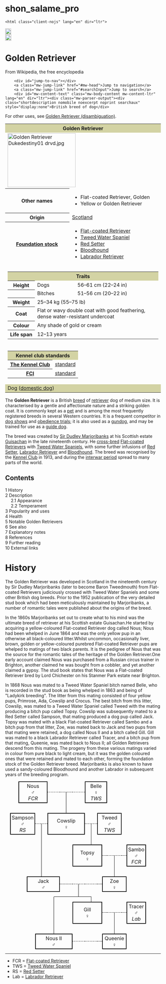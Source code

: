 # shon_salame_pro
<!DOCTYPE html>
	<html class="client-nojs" lang="en" dir="ltr">
<head>
<meta charset="UTF-8"/>
<title>Golden Retriever - Wikipedia</title>
<script>document.documentElement.className="client-js";RLCONF={"wgBreakFrames":false,"wgSeparatorTransformTable":["",""],"wgDigitTransformTable":["",""],"wgDefaultDateFormat":"dmy","wgMonthNames":["","January","February","March","April","May","June","July","August","September","October","November","December"],"wgRequestId":"80953509-5f47-4175-af3c-62665e1bc61d","wgCSPNonce":false,"wgCanonicalNamespace":"","wgCanonicalSpecialPageName":false,"wgNamespaceNumber":0,"wgPageName":"Golden_Retriever","wgTitle":"Golden Retriever","wgCurRevisionId":1074086119,"wgRevisionId":1074086119,"wgArticleId":21022536,"wgIsArticle":true,"wgIsRedirect":false,"wgAction":"view","wgUserName":null,"wgUserGroups":["*"],"wgCategories":["Articles with short description","Short description is different from Wikidata","Good articles","Wikipedia indefinitely semi-protected pages","Wikipedia indefinitely move-protected pages","Use dmy dates from December 2021","Use list-defined references from January 2022",
"Use British English from January 2022","Short description matches Wikidata","Articles with 'species' microformats","Commons category link from Wikidata","Dog breeds originating in Scotland","FCI breeds","Gundogs","Lifesaving","Retrievers"],"wgPageContentLanguage":"en","wgPageContentModel":"wikitext","wgRelevantPageName":"Golden_Retriever","wgRelevantArticleId":21022536,"wgIsProbablyEditable":false,"wgRelevantPageIsProbablyEditable":false,"wgRestrictionEdit":["autoconfirmed"],"wgRestrictionMove":["sysop"],"wgVisualEditor":{"pageLanguageCode":"en","pageLanguageDir":"ltr","pageVariantFallbacks":"en"},"wgMFDisplayWikibaseDescriptions":{"search":true,"nearby":true,"watchlist":true,"tagline":false},"wgWMESchemaEditAttemptStepOversample":false,"wgWMEPageLength":20000,"wgNoticeProject":"wikipedia","wgMediaViewerOnClick":true,"wgMediaViewerEnabledByDefault":true,"wgPopupsFlags":10,"wgULSCurrentAutonym":"English","wgEditSubmitButtonLabelPublish":true,"wgCentralAuthMobileDomain":false,
"wgULSPosition":"interlanguage","wgULSisCompactLinksEnabled":true,"wgWikibaseItemId":"Q38686","wgGENewcomerTasksGuidanceEnabled":true,"wgGEAskQuestionEnabled":false,"wgGELinkRecommendationsFrontendEnabled":false};RLSTATE={"ext.globalCssJs.user.styles":"ready","site.styles":"ready","user.styles":"ready","ext.globalCssJs.user":"ready","user":"ready","user.options":"loading","ext.cite.styles":"ready","skins.vector.styles.legacy":"ready","jquery.makeCollapsible.styles":"ready","ext.visualEditor.desktopArticleTarget.noscript":"ready","ext.wikimediaBadges":"ready","ext.uls.interlanguage":"ready","wikibase.client.init":"ready"};RLPAGEMODULES=["ext.cite.ux-enhancements","site","mediawiki.page.ready","jquery.makeCollapsible","mediawiki.toc","skins.vector.legacy.js","ext.gadget.ReferenceTooltips","ext.gadget.charinsert","ext.gadget.extra-toolbar-buttons","ext.gadget.refToolbar","ext.gadget.switcher","mmv.head","mmv.bootstrap.autostart","ext.visualEditor.desktopArticleTarget.init",
"ext.visualEditor.targetLoader","ext.eventLogging","ext.wikimediaEvents","ext.navigationTiming","ext.cx.eventlogging.campaigns","ext.centralNotice.geoIP","ext.centralNotice.startUp","ext.centralauth.centralautologin","ext.popups","ext.uls.compactlinks","ext.uls.interface","ext.growthExperiments.SuggestedEditSession"];</script>
<script>(RLQ=window.RLQ||[]).push(function(){mw.loader.implement("user.options@1i9g4",function($,jQuery,require,module){mw.user.tokens.set({"patrolToken":"+\\","watchToken":"+\\","csrfToken":"+\\"});});});</script>
<link rel="stylesheet" href="/w/load.php?lang=en&amp;modules=ext.cite.styles%7Cext.uls.interlanguage%7Cext.visualEditor.desktopArticleTarget.noscript%7Cext.wikimediaBadges%7Cjquery.makeCollapsible.styles%7Cskins.vector.styles.legacy%7Cwikibase.client.init&amp;only=styles&amp;skin=vector"/>
<script async="" src="/w/load.php?lang=en&amp;modules=startup&amp;only=scripts&amp;raw=1&amp;skin=vector"></script>
<meta name="ResourceLoaderDynamicStyles" content=""/>
<link rel="stylesheet" href="/w/load.php?lang=en&amp;modules=site.styles&amp;only=styles&amp;skin=vector"/>
<meta name="generator" content="MediaWiki 1.39.0-wmf.6"/>
<meta name="referrer" content="origin"/>
<meta name="referrer" content="origin-when-crossorigin"/>
<meta name="referrer" content="origin-when-cross-origin"/>
<meta name="format-detection" content="telephone=no"/>
<meta property="og:image" content="https://upload.wikimedia.org/wikipedia/commons/b/bd/Golden_Retriever_Dukedestiny01_drvd.jpg"/>
<meta property="og:image:width" content="1200"/>
<meta property="og:image:height" content="948"/>
<meta property="og:image" content="https://upload.wikimedia.org/wikipedia/commons/b/bd/Golden_Retriever_Dukedestiny01_drvd.jpg"/>
<meta property="og:image:width" content="800"/>
<meta property="og:image:height" content="632"/>
<meta property="og:image" content="https://upload.wikimedia.org/wikipedia/commons/thumb/b/bd/Golden_Retriever_Dukedestiny01_drvd.jpg/640px-Golden_Retriever_Dukedestiny01_drvd.jpg"/>
<meta property="og:image:width" content="640"/>
<meta property="og:image:height" content="506"/>
<meta property="og:title" content="Golden Retriever - Wikipedia"/>
<meta property="og:type" content="website"/>
<link rel="preconnect" href="//upload.wikimedia.org"/>
<link rel="alternate" media="only screen and (max-width: 720px)" href="//en.m.wikipedia.org/wiki/Golden_Retriever"/>
<link rel="apple-touch-icon" href="/static/apple-touch/wikipedia.png"/>
<link rel="shortcut icon" href="/static/favicon/wikipedia.ico"/>
<link rel="search" type="application/opensearchdescription+xml" href="/w/opensearch_desc.php" title="Wikipedia (en)"/>
<link rel="EditURI" type="application/rsd+xml" href="//en.wikipedia.org/w/api.php?action=rsd"/>
<link rel="license" href="https://creativecommons.org/licenses/by-sa/3.0/"/>
<link rel="canonical" href="https://en.wikipedia.org/wiki/Golden_Retriever"/>
<link rel="dns-prefetch" href="//meta.wikimedia.org" />
<link rel="dns-prefetch" href="//login.wikimedia.org"/>
</head>
<meta charset="UTF-8"/>
<body class="mediawiki ltr sitedir-ltr mw-hide-empty-elt ns-0 ns-subject page-Golden_Retriever rootpage-Golden_Retriever skin-vector action-view skin-vector-legacy"><div id="mw-page-base" class="noprint"></div>
<div id="mw-head-base" class="noprint"></div>
<div id="content" class="mw-body" role="main">
	<a id="top"></a>
	<div id="siteNotice"><!-- הצילו --></div>
	<div class="mw-indicators">
	<div id="mw-indicator-good-star" class="mw-indicator"><a href="/wiki/Wikipedia:Good_articles" title="This is a good article. Click here for more information."><img alt="This is a good article. Click here for more information." src="//upload.wikimedia.org/wikipedia/en/thumb/9/94/Symbol_support_vote.svg/19px-Symbol_support_vote.svg.png" decoding="async" width="19" height="20" srcset="//upload.wikimedia.org/wikipedia/en/thumb/9/94/Symbol_support_vote.svg/29px-Symbol_support_vote.svg.png 1.5x, //upload.wikimedia.org/wikipedia/en/thumb/9/94/Symbol_support_vote.svg/39px-Symbol_support_vote.svg.png 2x" data-file-width="180" data-file-height="185" /></a></div>
	<div id="mw-indicator-pp-default" class="mw-indicator"><a href="/wiki/Wikipedia:Protection_policy#semi" title="This article is semi-protected."><img alt="Page semi-protected" src="//upload.wikimedia.org/wikipedia/en/thumb/1/1b/Semi-protection-shackle.svg/20px-Semi-protection-shackle.svg.png" decoding="async" width="20" height="20" srcset="//upload.wikimedia.org/wikipedia/en/thumb/1/1b/Semi-protection-shackle.svg/30px-Semi-protection-shackle.svg.png 1.5x, //upload.wikimedia.org/wikipedia/en/thumb/1/1b/Semi-protection-shackle.svg/40px-Semi-protection-shackle.svg.png 2x" data-file-width="512" data-file-height="512" /></a></div>
	</div>
	<h1 id="firstHeading" class="firstHeading mw-first-heading">Golden Retriever</h1>
	<div id="bodyContent" class="vector-body">
		<div id="siteSub" class="noprint">From Wikipedia, the free encyclopedia</div>
		<div id="contentSub"></div>
		<div id="contentSub2"></div>
		
		<div id="jump-to-nav"></div>
		<a class="mw-jump-link" href="#mw-head">Jump to navigation</a>
		<a class="mw-jump-link" href="#searchInput">Jump to search</a>
		<div id="mw-content-text" class="mw-body-content mw-content-ltr" lang="en" dir="ltr"><div class="mw-parser-output"><div class="shortdescription nomobile noexcerpt noprint searchaux" style="display:none">British breed of dog</div>
<style data-mw-deduplicate="TemplateStyles:r1033289096">.mw-parser-output .hatnote{font-style:italic}.mw-parser-output div.hatnote{padding-left:1.6em;margin-bottom:0.5em}.mw-parser-output .hatnote i{font-style:normal}.mw-parser-output .hatnote+link+.hatnote{margin-top:-0.5em}</style><div role="note" class="hatnote navigation-not-searchable">For other uses, see <a href="/wiki/Golden_Retriever_(disambiguation)" class="mw-disambig" title="Golden Retriever (disambiguation)">Golden Retriever (disambiguation)</a>.</div>
<p class="mw-empty-elt">

</p>
<div class="shortdescription nomobile noexcerpt noprint searchaux" style="display:none">Dog breed</div><style data-mw-deduplicate="TemplateStyles:r1066479718">.mw-parser-output .infobox-subbox{padding:0;border:none;margin:-3px;width:auto;min-width:100%;font-size:100%;clear:none;float:none;background-color:transparent}.mw-parser-output .infobox-3cols-child{margin:auto}.mw-parser-output .infobox .navbar{font-size:100%}body.skin-minerva .mw-parser-output .infobox-header,body.skin-minerva .mw-parser-output .infobox-subheader,body.skin-minerva .mw-parser-output .infobox-above,body.skin-minerva .mw-parser-output .infobox-title,body.skin-minerva .mw-parser-output .infobox-image,body.skin-minerva .mw-parser-output .infobox-full-data,body.skin-minerva .mw-parser-output .infobox-below{text-align:center}</style><table class="infobox biota"><tbody><tr><th colspan="2" class="infobox-above summary" style="background-color:#d3d3a4;text-align:center;vertical-align:middle;">Golden Retriever</th></tr><tr><td colspan="2" class="infobox-image"><a href="/wiki/File:Golden_Retriever_Dukedestiny01_drvd.jpg" class="image"><img alt="Golden Retriever Dukedestiny01 drvd.jpg" src="//upload.wikimedia.org/wikipedia/commons/thumb/b/bd/Golden_Retriever_Dukedestiny01_drvd.jpg/220px-Golden_Retriever_Dukedestiny01_drvd.jpg" decoding="async" width="220" height="174" srcset="//upload.wikimedia.org/wikipedia/commons/thumb/b/bd/Golden_Retriever_Dukedestiny01_drvd.jpg/330px-Golden_Retriever_Dukedestiny01_drvd.jpg 1.5x, //upload.wikimedia.org/wikipedia/commons/thumb/b/bd/Golden_Retriever_Dukedestiny01_drvd.jpg/440px-Golden_Retriever_Dukedestiny01_drvd.jpg 2x" data-file-width="652" data-file-height="515" /></a></td></tr><tr><th scope="row" class="infobox-label" style="white-space:nowrap;padding-right:0.65em;"><span class="nowrap">Other names</span></th><td class="infobox-data" style="line-height:1.3em;"><div class="plainlist"><ul><li>Flat-coated Retriever, Golden</li><li>Yellow or Golden Retriever</li></ul></div></td></tr><tr><th scope="row" class="infobox-label" style="white-space:nowrap;padding-right:0.65em;">Origin</th><td class="infobox-data" style="line-height:1.3em;"><a href="/wiki/Scotland" title="Scotland">Scotland</a></td></tr><tr><th scope="row" class="infobox-label" style="white-space:nowrap;padding-right:0.65em;"><a href="/wiki/Foundation_stock" title="Foundation stock">Foundation stock</a></th><td class="infobox-data" style="line-height:1.3em;"><div class="plainlist"><ul><li><a href="/wiki/Flat-coated_Retriever" title="Flat-coated Retriever">Flat-coated Retriever</a></li><li><a href="/wiki/Tweed_Water_Spaniel" title="Tweed Water Spaniel">Tweed Water Spaniel</a></li><li><a href="/wiki/Red_Setter" class="mw-redirect" title="Red Setter">Red Setter</a></li><li><a href="/wiki/Bloodhound" title="Bloodhound">Bloodhound</a></li><li><a href="/wiki/Labrador_Retriever" title="Labrador Retriever">Labrador Retriever</a></li></ul></div></td></tr><tr style="padding:0;"><td colspan="2" class="infobox-full-data" style="line-height:1.3em;"><link rel="mw-deduplicated-inline-style" href="mw-data:TemplateStyles:r1066479718"/><table class="infobox-subbox infobox-3cols-child collapsible"><tbody><tr><th colspan="4" class="infobox-header" style="background-color:#d3d3a4;text-align:center;vertical-align:middle;">Traits</th></tr><tr><th scope="row" class="infobox-label">Height</th><td class="infobox-data infobox-data-a">
Dogs</td><td class="infobox-data infobox-data-b">
56–61&#160;cm (22–24&#160;in)</td></tr><tr><th scope="row" class="infobox-label"></th><td class="infobox-data infobox-data-a">
Bitches</td><td class="infobox-data infobox-data-b">
51–56&#160;cm (20–22&#160;in)</td></tr><tr><th scope="row" class="infobox-label">Weight</th><td colspan="3" class="infobox-data">
25–34&#160;kg (55–75&#160;lb)</td></tr><tr><th scope="row" class="infobox-label">Coat</th><td colspan="3" class="infobox-data">
Flat or wavy double coat with good feathering, dense water-resistant undercoat</td></tr><tr><th scope="row" class="infobox-label">Colour</th><td colspan="3" class="infobox-data">
Any shade of gold or cream</td></tr><tr><th scope="row" class="infobox-label">Life&#160;span</th><td colspan="3" class="infobox-data">
12–13 years</td></tr></tbody></table></td></tr><tr style="padding:0;"><td colspan="2" class="infobox-full-data" style="line-height:1.3em;"><link rel="mw-deduplicated-inline-style" href="mw-data:TemplateStyles:r1066479718"/><table class="infobox-subbox infobox-3cols-child collapsible"><tbody><tr><th colspan="4" class="infobox-header" style="background-color:#d3d3a4;text-align:center;vertical-align:middle;">Kennel club standards</th></tr><tr><th scope="row" class="infobox-label"><a href="/wiki/The_Kennel_Club" title="The Kennel Club">The Kennel Club</a></th><td colspan="3" class="infobox-data">
<a rel="nofollow" class="external text" href="https://www.thekennelclub.org.uk/breed-standards/gundog/retriever-golden/">standard</a></td></tr><tr><th scope="row" class="infobox-label"><a href="/wiki/F%C3%A9d%C3%A9ration_Cynologique_Internationale" title="Fédération Cynologique Internationale">FCI</a></th><td colspan="3" class="infobox-data">
<a rel="nofollow" class="external text" href="http://www.fci.be/Nomenclature/Standards/111g08-en.pdf">standard</a></td></tr></tbody></table></td></tr><tr><td colspan="2" class="infobox-below" style="background-color: #d3d3a4;"><span class="vernacular">Dog</span> (<span class="trinominal"><a href="/wiki/Domestic_dog" class="mw-redirect" title="Domestic dog">domestic dog</a></span>)</td></tr></tbody></table>
<p>The <b>Golden Retriever</b> is a British <a href="/wiki/Dog_breed" title="Dog breed">breed</a> of <a href="/wiki/Retriever" title="Retriever">retriever</a> dog of medium size. It is characterised by a gentle and affectionate nature and a striking golden coat. It is commonly kept as a <a href="/wiki/Companion_dog" title="Companion dog">pet</a> and is among the most frequently registered breeds in several Western countries. It is a frequent competitor in <a href="/wiki/Dog_show" title="Dog show">dog shows</a> and <a href="/wiki/Obedience_trial" title="Obedience trial">obedience trials</a>; it is also used as a <a href="/wiki/Gundog" class="mw-redirect" title="Gundog">gundog</a>, and may be trained for use as a <a href="/wiki/Guide_dog" title="Guide dog">guide dog</a>.
</p><p>The breed was created by <a href="/wiki/Dudley_Marjoribanks,_1st_Baron_Tweedmouth" title="Dudley Marjoribanks, 1st Baron Tweedmouth">Sir Dudley Marjoribanks</a> at his Scottish estate <a href="/wiki/Guisachan" class="mw-redirect" title="Guisachan">Guisachan</a> in the late nineteenth century. He <a href="/wiki/Cross-bred" class="mw-redirect" title="Cross-bred">cross-bred</a> <a href="/wiki/Flat-coated_Retriever" title="Flat-coated Retriever">Flat-coated Retrievers</a> with <a href="/wiki/Tweed_Water_Spaniel" title="Tweed Water Spaniel">Tweed Water Spaniels</a>, with some further infusions of <a href="/wiki/Red_Setter" class="mw-redirect" title="Red Setter">Red Setter</a>, <a href="/wiki/Labrador_Retriever" title="Labrador Retriever">Labrador Retriever</a> and <a href="/wiki/Bloodhound" title="Bloodhound">Bloodhound</a>. The breed was recognised by the <a href="/wiki/The_Kennel_Club" title="The Kennel Club">Kennel Club</a> in 1913, and during the <a href="/wiki/Interwar_period" title="Interwar period">interwar period</a> spread to many parts of the world.
</p>
<div id="toc" class="toc" role="navigation" aria-labelledby="mw-toc-heading"><input type="checkbox" role="button" id="toctogglecheckbox" class="toctogglecheckbox" style="display:none" /><div class="toctitle" lang="en" dir="ltr"><h2 id="mw-toc-heading">Contents</h2><span class="toctogglespan"><label class="toctogglelabel" for="toctogglecheckbox"></label></span></div>
<ul>
<li class="toclevel-1 tocsection-1"><a href="#History"><span class="tocnumber">1</span> <span class="toctext">History</span></a></li>
<li class="toclevel-1 tocsection-2"><a href="#Description"><span class="tocnumber">2</span> <span class="toctext">Description</span></a>
<ul>
<li class="toclevel-2 tocsection-3"><a href="#Appearance"><span class="tocnumber">2.1</span> <span class="toctext">Appearance</span></a></li>
<li class="toclevel-2 tocsection-4"><a href="#Temperament"><span class="tocnumber">2.2</span> <span class="toctext">Temperament</span></a></li>
</ul>
</li>
<li class="toclevel-1 tocsection-5"><a href="#Popularity_and_uses"><span class="tocnumber">3</span> <span class="toctext">Popularity and uses</span></a></li>
<li class="toclevel-1 tocsection-6"><a href="#Health"><span class="tocnumber">4</span> <span class="toctext">Health</span></a></li>
<li class="toclevel-1 tocsection-7"><a href="#Notable_Golden_Retrievers"><span class="tocnumber">5</span> <span class="toctext">Notable Golden Retrievers</span></a></li>
<li class="toclevel-1 tocsection-8"><a href="#See_also"><span class="tocnumber">6</span> <span class="toctext">See also</span></a></li>
<li class="toclevel-1 tocsection-9"><a href="#Explanatory_notes"><span class="tocnumber">7</span> <span class="toctext">Explanatory notes</span></a></li>
<li class="toclevel-1 tocsection-10"><a href="#References"><span class="tocnumber">8</span> <span class="toctext">References</span></a></li>
<li class="toclevel-1 tocsection-11"><a href="#Further_reading"><span class="tocnumber">9</span> <span class="toctext">Further reading</span></a></li>
<li class="toclevel-1 tocsection-12"><a href="#External_links"><span class="tocnumber">10</span> <span class="toctext">External links</span></a></li>
</ul>
</div>


<h1>History</h1>
<p>The Golden Retriever was developed in Scotland in the nineteenth century by Sir Dudley Marjoribanks (later to become Baron Tweedmouth) from Flat-coated Retrievers judiciously crossed with Tweed Water Spaniels and some other British dog breeds. Prior to the 1952 publication of the very detailed stud book which had been meticulously maintained by Marjoribanks, a number of romantic tales were published about the origins of the breed.

In the 1860s Marjoribanks set out to create what to his mind was the ultimate breed of retriever at his Scottish estate Guisachan.He started by acquiring a yellow-coloured Flat-coated Retriever dog called Nous; Nous had been whelped in June 1864 and was the only yellow pup in an otherwise all black-coloured litter.Whilst uncommon, occasionally liver, brown, golden or yellow-coloured purebred Flat-coated Retriever pups are whelped to matings of two black parents. It is the pedigree of Nous that was the source for the romantic tales of the heritage of the Golden Retriever.One early account claimed Nous was purchased from a Russian circus trainer in Brighton, another claimed he was bought from a cobbler, and yet another claimed a gypsy. The stud book states that Nous was a Flat-coated Retriever bred by Lord Chichester on his Stanmer Park estate near Brighton.

In 1868 Nous was mated to a Tweed Water Spaniel bitch named Belle, who is recorded in the stud book as being whelped in 1863 and being of "Ladykirk breeding". The litter from this mating consisted of four yellow pups, Primrose, Ada, Cowslip and Crocus. The best bitch from this litter, Cowslip, was mated to a Tweed Water Spaniel called Tweed with the mating producing a bitch pup called Topsy. Cowslip was subsequently mated to a Red Setter called Sampson, that mating produced a dog pup called Jack. Topsy was mated with a black Flat-coated Retriever called Sambo and a bitch pup from that litter, Zoe, was mated back to Jack and two pups from that mating were retained, a dog called Nous II and a bitch called Gill. Gill was mated to a black Labrador Retriever called Tracer, and a bitch pup from that mating, Queenie, was mated back to Nous II; all Golden Retrievers descend from this mating. The progeny from these various matings varied in colour from pure black to light cream, but it was the golden coloured ones that were retained and mated to each other, forming the foundation stock of the Golden Retriever breed. Marjoribanks is also known to have used a sandy-coloured Bloodhound and another Labrador in subsequent years of the breeding program.
 </p>
<tr>
<td style="text-align:center">
<table style="border-spacing: 0px; border-collapse: separate; margin: 0 auto;">
<tbody><tr style="height:1px;text-align:center"><td colspan="2" rowspan="2" style="height:2em;width:2em"></td><td colspan="2" rowspan="2" style="height:2em;width:2em"></td><td colspan="6" rowspan="2" style="border:2px solid black;padding:0.2em">Nous<br />♂<br /><i>FCR</i></td><td colspan="2" style="height:1em;border-bottom:1px dashed black;width:2em"></td><td colspan="2" style="height:1em;border-bottom:1px dashed black;width:2em"></td><td colspan="2" style="height:1em;border-bottom:1px dashed black;width:2em"></td><td colspan="6" rowspan="2" style="border:2px solid black;padding:0.2em">Belle<br />♀<br /><i>TWS</i></td><td colspan="2" rowspan="2" style="height:2em;width:2em"></td><td colspan="2" rowspan="2" style="height:2em;width:2em"></td><td colspan="2" rowspan="2" style="height:2em;width:2em"></td><td colspan="2" rowspan="2" style="height:2em;width:2em"></td><td colspan="2" rowspan="2" style="height:2em;width:2em"></td></tr><tr style="height:1px;text-align:center"><td colspan="2" style="height:1em;width:2em"></td><td style="border-right:1px solid black;height:1em;width:1em"></td><td style="height:1em;width:1em"></td><td colspan="2" style="height:1em;width:2em"></td></tr>
<tr style="height:1px;text-align:center"><td colspan="2" rowspan="2" style="height:2em;width:2em"></td><td colspan="2" rowspan="2" style="height:2em;width:2em"></td><td colspan="2" rowspan="2" style="height:2em;width:2em"></td><td colspan="2" rowspan="2" style="height:2em;width:2em"></td><td colspan="2" rowspan="2" style="height:2em;width:2em"></td><td colspan="2" rowspan="2" style="height:2em;width:2em"></td><td rowspan="2" style="border-right:1px solid black;height:2em;width:1em"></td><td rowspan="2" style="height:2em;width:1em"></td><td colspan="2" rowspan="2" style="height:2em;width:2em"></td><td colspan="2" rowspan="2" style="height:2em;width:2em"></td><td colspan="2" rowspan="2" style="height:2em;width:2em"></td><td colspan="2" rowspan="2" style="height:2em;width:2em"></td><td colspan="2" rowspan="2" style="height:2em;width:2em"></td><td colspan="2" rowspan="2" style="height:2em;width:2em"></td><td colspan="2" rowspan="2" style="height:2em;width:2em"></td><td colspan="2" rowspan="2" style="height:2em;width:2em"></td><td colspan="2" rowspan="2" style="height:2em;width:2em"></td></tr><tr style="height:1px;text-align:center"></tr>
<tr style="height:1px;text-align:center"><td colspan="2" rowspan="2" style="height:2em;width:2em"></td><td colspan="6" rowspan="2" style="border:2px solid black;padding:0.2em">Sampson<br />♂<br /><i>RS</i></td><td colspan="2" style="height:1em;border-bottom:1px dashed black;width:2em"></td><td colspan="6" rowspan="2" style="border:2px solid black;padding:0.2em">Cowslip<br />♀</td><td colspan="2" style="height:1em;border-bottom:1px dashed black;width:2em"></td><td colspan="6" rowspan="2" style="border:2px solid black;padding:0.2em">Tweed<br />♂<br /><i>TWS</i></td><td colspan="2" rowspan="2" style="height:2em;width:2em"></td><td colspan="2" rowspan="2" style="height:2em;width:2em"></td><td colspan="2" rowspan="2" style="height:2em;width:2em"></td><td colspan="2" rowspan="2" style="height:2em;width:2em"></td></tr><tr style="height:1px;text-align:center"><td style="border-right:1px solid black;height:1em;width:1em"></td><td style="height:1em;width:1em"></td><td style="border-right:1px solid black;height:1em;width:1em"></td><td style="height:1em;width:1em"></td></tr>
<tr style="height:1px;text-align:center"><td colspan="2" rowspan="2" style="height:2em;width:2em"></td><td colspan="2" rowspan="2" style="height:2em;width:2em"></td><td colspan="2" rowspan="2" style="height:2em;width:2em"></td><td colspan="2" rowspan="2" style="height:2em;width:2em"></td><td rowspan="2" style="border-right:1px solid black;height:2em;width:1em"></td><td rowspan="2" style="height:2em;width:1em"></td><td colspan="2" rowspan="2" style="height:2em;width:2em"></td><td colspan="2" rowspan="2" style="height:2em;width:2em"></td><td colspan="2" rowspan="2" style="height:2em;width:2em"></td><td rowspan="2" style="border-right:1px solid black;height:2em;width:1em"></td><td rowspan="2" style="height:2em;width:1em"></td><td colspan="2" rowspan="2" style="height:2em;width:2em"></td><td colspan="2" rowspan="2" style="height:2em;width:2em"></td><td colspan="2" rowspan="2" style="height:2em;width:2em"></td><td colspan="2" rowspan="2" style="height:2em;width:2em"></td><td colspan="2" rowspan="2" style="height:2em;width:2em"></td><td colspan="2" rowspan="2" style="height:2em;width:2em"></td><td colspan="2" rowspan="2" style="height:2em;width:2em"></td></tr><tr style="height:1px;text-align:center"></tr>
<tr style="height:1px;text-align:center"><td colspan="2" rowspan="2" style="height:2em;width:2em"></td><td colspan="2" rowspan="2" style="height:2em;width:2em"></td><td colspan="2" rowspan="2" style="height:2em;width:2em"></td><td colspan="2" rowspan="2" style="height:2em;width:2em"></td><td rowspan="2" style="border-right:1px solid black;height:2em;width:1em"></td><td rowspan="2" style="height:2em;width:1em"></td><td colspan="2" rowspan="2" style="height:2em;width:2em"></td><td colspan="2" rowspan="2" style="height:2em;width:2em"></td><td colspan="6" rowspan="2" style="border:2px solid black;padding:0.2em">Topsy<br />♀</td><td colspan="2" style="height:1em;border-bottom:1px dashed black;width:2em"></td><td colspan="2" style="height:1em;border-bottom:1px dashed black;width:2em"></td><td colspan="2" style="height:1em;border-bottom:1px dashed black;width:2em"></td><td colspan="6" rowspan="2" style="border:2px solid black;padding:0.2em">Sambo<br />♂<br /><i>FCR</i></td><td colspan="2" rowspan="2" style="height:2em;width:2em"></td><td colspan="2" rowspan="2" style="height:2em;width:2em"></td></tr><tr style="height:1px;text-align:center"><td colspan="2" style="height:1em;width:2em"></td><td style="border-right:1px solid black;height:1em;width:1em"></td><td style="height:1em;width:1em"></td><td colspan="2" style="height:1em;width:2em"></td></tr>
<tr style="height:1px;text-align:center"><td colspan="2" rowspan="2" style="height:2em;width:2em"></td><td colspan="2" rowspan="2" style="height:2em;width:2em"></td><td colspan="2" rowspan="2" style="height:2em;width:2em"></td><td colspan="2" rowspan="2" style="height:2em;width:2em"></td><td rowspan="2" style="border-right:1px solid black;height:2em;width:1em"></td><td rowspan="2" style="height:2em;width:1em"></td><td colspan="2" rowspan="2" style="height:2em;width:2em"></td><td colspan="2" rowspan="2" style="height:2em;width:2em"></td><td colspan="2" rowspan="2" style="height:2em;width:2em"></td><td colspan="2" rowspan="2" style="height:2em;width:2em"></td><td colspan="2" rowspan="2" style="height:2em;width:2em"></td><td colspan="2" rowspan="2" style="height:2em;width:2em"></td><td rowspan="2" style="border-right:1px solid black;height:2em;width:1em"></td><td rowspan="2" style="height:2em;width:1em"></td><td colspan="2" rowspan="2" style="height:2em;width:2em"></td><td colspan="2" rowspan="2" style="height:2em;width:2em"></td><td colspan="2" rowspan="2" style="height:2em;width:2em"></td><td colspan="2" rowspan="2" style="height:2em;width:2em"></td></tr><tr style="height:1px;text-align:center"></tr>
<tr style="height:1px;text-align:center"><td colspan="2" rowspan="2" style="height:2em;width:2em"></td><td colspan="2" rowspan="2" style="height:2em;width:2em"></td><td colspan="2" rowspan="2" style="height:2em;width:2em"></td><td colspan="6" rowspan="2" style="border:2px solid black;padding:0.2em">Jack<br />♂</td><td colspan="2" style="height:1em;border-bottom:1px dashed black;width:2em"></td><td colspan="2" style="height:1em;border-bottom:1px dashed black;width:2em"></td><td colspan="2" style="height:1em;border-bottom:1px dashed black;width:2em"></td><td colspan="2" style="height:1em;border-bottom:1px dashed black;width:2em"></td><td colspan="6" rowspan="2" style="border:2px solid black;padding:0.2em">Zoe<br />♀</td><td colspan="2" rowspan="2" style="height:2em;width:2em"></td><td colspan="2" rowspan="2" style="height:2em;width:2em"></td><td colspan="2" rowspan="2" style="height:2em;width:2em"></td></tr><tr style="height:1px;text-align:center"><td colspan="2" style="height:1em;width:2em"></td><td style="border-right:1px solid black;height:1em;width:1em"></td><td style="height:1em;width:1em"></td><td colspan="2" style="height:1em;width:2em"></td><td colspan="2" style="height:1em;width:2em"></td></tr>
<tr style="height:1px;text-align:center"><td colspan="2" rowspan="2" style="height:2em;width:2em"></td><td colspan="2" rowspan="2" style="height:2em;width:2em"></td><td colspan="2" rowspan="2" style="height:2em;width:2em"></td><td colspan="2" rowspan="2" style="height:2em;width:2em"></td><td colspan="2" rowspan="2" style="height:2em;width:2em"></td><td style="height:1em;width:1em"></td><td style="height:1em;border-bottom:1px solid black;width:1em"></td><td colspan="2" style="height:1em;border-bottom:1px solid black;width:2em"></td><td style="border-right:1px solid black;border-bottom:1px solid black;height:1em;width:1em"></td><td style="height:1em;border-bottom:1px solid black;width:1em"></td><td style="height:1em;border-bottom:1px solid black;width:1em"></td><td rowspan="2" style="height:2em;width:1em"></td><td colspan="2" rowspan="2" style="height:2em;width:2em"></td><td colspan="2" rowspan="2" style="height:2em;width:2em"></td><td colspan="2" rowspan="2" style="height:2em;width:2em"></td><td colspan="2" rowspan="2" style="height:2em;width:2em"></td><td colspan="2" rowspan="2" style="height:2em;width:2em"></td></tr><tr style="height:1px;text-align:center"><td style="border-right:1px solid black;height:1em;width:1em"></td><td style="height:1em;width:1em"></td><td colspan="2" style="height:1em;width:2em"></td><td colspan="2" style="height:1em;width:2em"></td><td style="border-right:1px solid black;height:1em;width:1em"></td></tr>
<tr style="height:1px;text-align:center"><td colspan="2" rowspan="2" style="height:2em;width:2em"></td><td colspan="2" rowspan="2" style="height:2em;width:2em"></td><td colspan="2" rowspan="2" style="height:2em;width:2em"></td><td colspan="2" rowspan="2" style="height:2em;width:2em"></td><td colspan="2" rowspan="2" style="height:2em;width:2em"></td><td rowspan="2" style="border-right:1px solid black;height:2em;width:1em"></td><td rowspan="2" style="height:2em;width:1em"></td><td colspan="2" rowspan="2" style="height:2em;width:2em"></td><td colspan="6" rowspan="2" style="border:2px solid black;padding:0.2em">Gill<br />♀</td><td colspan="2" style="height:1em;border-bottom:1px dashed black;width:2em"></td><td colspan="2" style="height:1em;border-bottom:1px dashed black;width:2em"></td><td colspan="2" style="height:1em;border-bottom:1px dashed black;width:2em"></td><td colspan="6" rowspan="2" style="border:2px solid black;padding:0.2em">Tracer<br />♂<br /><i>Lab</i></td><td colspan="2" rowspan="2" style="height:2em;width:2em"></td><td colspan="2" rowspan="2" style="height:2em;width:2em"></td><td colspan="2" rowspan="2" style="height:2em;width:2em"></td></tr><tr style="height:1px;text-align:center"><td colspan="2" style="height:1em;width:2em"></td><td style="border-right:1px solid black;height:1em;width:1em"></td><td style="height:1em;width:1em"></td><td colspan="2" style="height:1em;width:2em"></td></tr>
<tr style="height:1px;text-align:center"><td colspan="2" rowspan="2" style="height:2em;width:2em"></td><td colspan="2" rowspan="2" style="height:2em;width:2em"></td><td colspan="2" rowspan="2" style="height:2em;width:2em"></td><td colspan="2" rowspan="2" style="height:2em;width:2em"></td><td colspan="2" rowspan="2" style="height:2em;width:2em"></td><td rowspan="2" style="border-right:1px solid black;height:2em;width:1em"></td><td rowspan="2" style="height:2em;width:1em"></td><td colspan="2" rowspan="2" style="height:2em;width:2em"></td><td colspan="2" rowspan="2" style="height:2em;width:2em"></td><td colspan="2" rowspan="2" style="height:2em;width:2em"></td><td colspan="2" rowspan="2" style="height:2em;width:2em"></td><td colspan="2" rowspan="2" style="height:2em;width:2em"></td><td rowspan="2" style="border-right:1px solid black;height:2em;width:1em"></td><td rowspan="2" style="height:2em;width:1em"></td><td colspan="2" rowspan="2" style="height:2em;width:2em"></td><td colspan="2" rowspan="2" style="height:2em;width:2em"></td><td colspan="2" rowspan="2" style="height:2em;width:2em"></td><td colspan="2" rowspan="2" style="height:2em;width:2em"></td></tr><tr style="height:1px;text-align:center"></tr>
<tr style="height:1px;text-align:center"><td colspan="2" rowspan="2" style="height:2em;width:2em"></td><td colspan="2" rowspan="2" style="height:2em;width:2em"></td><td colspan="2" rowspan="2" style="height:2em;width:2em"></td><td colspan="2" rowspan="2" style="height:2em;width:2em"></td><td colspan="6" rowspan="2" style="border:2px solid black;padding:0.2em">Nous II<br />♂</td><td colspan="2" style="height:1em;border-bottom:1px dashed black;width:2em"></td><td colspan="2" style="height:1em;border-bottom:1px dashed black;width:2em"></td><td colspan="2" style="height:1em;border-bottom:1px dashed black;width:2em"></td><td colspan="6" rowspan="2" style="border:2px solid black;padding:0.2em">Queenie<br />♀</td><td colspan="2" rowspan="2" style="height:2em;width:2em"></td><td colspan="2" rowspan="2" style="height:2em;width:2em"></td><td colspan="2" rowspan="2" style="height:2em;width:2em"></td></tr><tr style="height:1px;text-align:center"><td colspan="2" style="height:1em;width:2em"></td><td colspan="2" style="height:1em;width:2em"></td><td colspan="2" style="height:1em;width:2em"></td></tr>
</tbody></table>
</td></tr>
<tr>
<td>
</td></tr>
<tr>
<td style="text-align:left;">
<hr />
<ul><li>FCR = <a href="/wiki/Flat-coated_Retriever" title="Flat-coated Retriever">Flat-coated Retriever</a></li>
<li>TWS = <a href="/wiki/Tweed_Water_Spaniel" title="Tweed Water Spaniel">Tweed Water Spaniel</a></li>
<li>RS = <a href="/wiki/Red_Setter" class="mw-redirect" title="Red Setter">Red Setter</a></li>
<li>Lab = <a href="/wiki/Labrador_Retriever" title="Labrador Retriever">Labrador Retriever</a></li></ul>
</td></tr></tbody></table>


</body>
</html>
